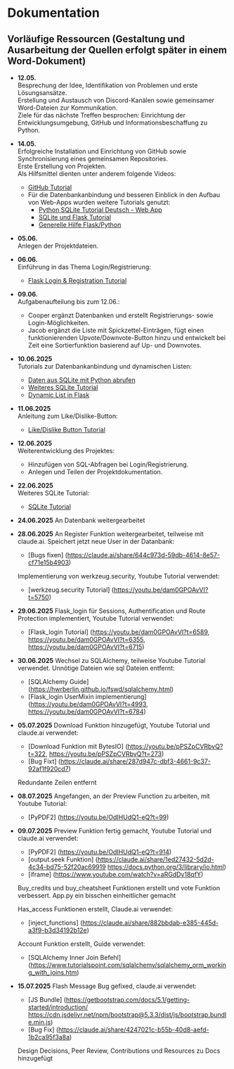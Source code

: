 # Dokumentation

## Vorläufige Ressourcen (Gestaltung und Ausarbeitung der Quellen erfolgt später in einem Word-Dokument)

- **12.05.**  
  Besprechung der Idee, Identifikation von Problemen und erste Lösungsansätze.  
  Erstellung und Austausch von Discord-Kanälen sowie gemeinsamer Word-Dateien zur Kommunikation.  
  Ziele für das nächste Treffen besprochen: Einrichtung der Entwicklungsumgebung, GitHub und Informationsbeschaffung zu Python.

- **14.05.**  
  Erfolgreiche Installation und Einrichtung von GitHub sowie Synchronisierung eines gemeinsamen Repositories.  
  Erste Erstellung von Projekten.  
  Als Hilfsmittel dienten unter anderem folgende Videos:  
  - [GitHub Tutorial](https://www.youtube.com/watch?v=0jzjz4MZ4ZU&t=438s)  
  - Für die Datenbankanbindung und besseren Einblick in den Aufbau von Web-Apps wurden weitere Tutorials genutzt:  
    - [Python SQLite Tutorial Deutsch - Web App](https://www.youtube.com/results?search_query=python+sqlite+tutorial+deutsch+web+app)  
    - [SQLite und Flask Tutorial](https://www.youtube.com/watch?v=362fjQdpFlc)  
    - [Generelle Hilfe Flask/Python](https://www.youtube.com/watch?v=gBpiToYbsDM&t)

- **05.06.**  
  Anlegen der Projektdateien.

- **06.06.**  
  Einführung in das Thema Login/Registrierung:  
  - [Flask Login & Registration Tutorial](https://www.youtube.com/watch?v=dam0GPOAvVI)

- **09.06.**  
  Aufgabenaufteilung bis zum 12.06.:  
  - Cooper ergänzt Datenbanken und erstellt Registrierungs- sowie Login-Möglichkeiten.  
  - Jacob ergänzt die Liste mit Spickzettel-Einträgen, fügt einen funktionierenden Upvote/Downvote-Button hinzu und entwickelt bei Zeit eine Sortierfunktion basierend auf Up- und Downvotes.

- **10.06.2025**  
  Tutorials zur Datenbankanbindung und dynamischen Listen:  
  - [Daten aus SQLite mit Python abrufen](https://www.youtube.com/watch?v=Hyo9rIuYlFc)  
  - [Weiteres SQLite Tutorial](https://www.youtube.com/watch?v=KIT4lgR3FWA)  
  - [Dynamic List in Flask](https://www.youtube.com/watch?v=NO-H8z2tV4I)

- **11.06.2025**  
  Anleitung zum Like/Dislike-Button:  
  - [Like/Dislike Button Tutorial](https://www.youtube.com/watch?v=rX7B_SV2EC0)

- **12.06.2025**  
  Weiterentwicklung des Projektes:  
  - Hinzufügen von SQL-Abfragen bei Login/Registrierung.  
  - Anlegen und Teilen der Projektdokumentation.

- **22.06.2025**  
  Weiteres SQLite Tutorial:  
  - [SQLite Tutorial](https://www.youtube.com/watch?v=WBzB7VtH7-g)

- **24.06.2025**
  An Datenbank weitergearbeitet

- **28.06.2025**
  An Register Funktion weitergearbeitet, teilweise mit claude.ai. Speichert jetzt neue User in der Datanbank:
  - [Bugs fixen] (https://claude.ai/share/644c973d-59db-4614-8e57-cf71e15b4903)

  Implementierung von werkzeug.security, Youtube Tutorial verwendet:
  - [werkzeug.security Tutorial] (https://youtu.be/dam0GPOAvVI?t=5750)

- **29.06.2025**
  Flask_login für Sessions, Authentification und Route Protection implementiert, Youtube Tutorial verwendet:
  - [Flask_login Tutorial] (https://youtu.be/dam0GPOAvVI?t=6589, https://youtu.be/dam0GPOAvVI?t=6355, https://youtu.be/dam0GPOAvVI?t=6715)

- **30.06.2025**
  Wechsel zu SQLAlchemy, teilweise Youtube Tutorial verwendet. Unnötige Dateien wie sql Dateien entfernt:
  - [SQLAlchemy Guide] (https://hwrberlin.github.io/fswd/sqlalchemy.html)
  - [Flask_login UserMixin implementierung] (https://youtu.be/dam0GPOAvVI?t=4993, https://youtu.be/dam0GPOAvVI?t=6784)

- **05.07.2025**
  Download Funktion hinzugefügt, Youtube Tutorial und claude.ai verwendet:
  - [Download Funktion mit BytesIO] (https://youtu.be/pPSZpCVRbvQ?t=322, https://youtu.be/pPSZpCVRbvQ?t=273)
  - [Bug Fixt] (https://claude.ai/share/287d947c-dbf3-4661-9c37-92af1f920cd7)

  Redundante Zeilen entfernt

- **08.07.2025**
  Angefangen, an der Preview Function zu arbeiten, mit Youtube Tutorial:
  - [PyPDF2] (https://youtu.be/OdIHUdQ1-eQ?t=99)

- **09.07.2025**
  Preview Funktion fertig gemacht, Youtube Tutorial und claude.ai verwendet:
  - [PyPDF2] (https://youtu.be/OdIHUdQ1-eQ?t=914)
  - [output.seek Funktion] (https://claude.ai/share/1ed27432-5d2d-4c34-bd75-52f20ac69919 https://docs.python.org/3/library/io.html)
  - [iframe] (https://www.youtube.com/watch?v=aRGdDy18qfY)

  Buy_credits und buy_cheatsheet Funktionen erstellt und vote Funktion verbessert. App.py ein bisschen einheitlicher gemacht

  Has_access Funktionen erstellt, Claude.ai verwendet:
  - [inject_functions] (https://claude.ai/share/882bbdab-e385-445d-a3f9-b3d34192b12e)

  Account Funktion erstellt, Guide verwendet:
  - [SQLAlchemy Inner Join Befehl] (https://www.tutorialspoint.com/sqlalchemy/sqlalchemy_orm_working_with_joins.htm)

- **15.07.2025**
  Flash Message Bug gefixed, claude.ai verwendet:
  - [JS Bundle] (https://getbootstrap.com/docs/5.1/getting-started/introduction/ https://cdn.jsdelivr.net/npm/bootstrap@5.3.3/dist/js/bootstrap.bundle.min.js)
  - [Bug Fix] (https://claude.ai/share/4247021c-b55b-40d8-aefd-1b2ca95f3a8a)

  Design Decisions, Peer Review, Contributions und Resources zu Docs hinzugefügt